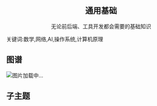 <h2 align="center">通用基础</h2>
<p align="center">无论前后端、工具开发都会需要的基础知识</p>
<p">关键词:数学,网络,AI,操作系统,计算机原理</p>

## 图谱
![图片加载中...](https://github.com/gonglei007/GameDevMind/blob/main/exports/1.3.通用基础.png?raw=true)

## 子主题
